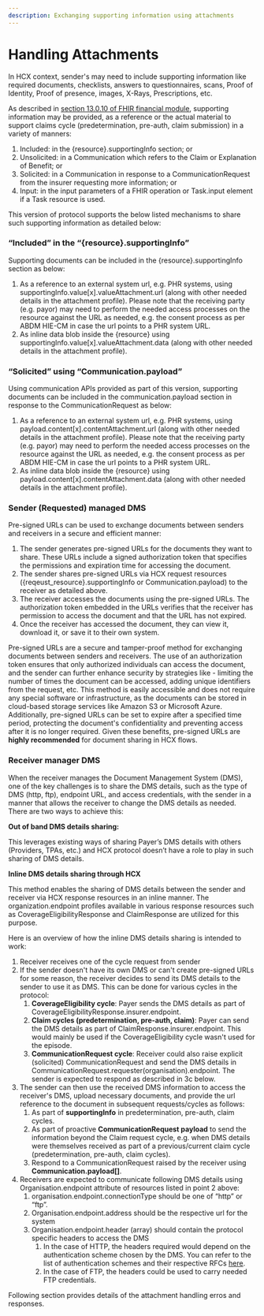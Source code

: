 ```yaml
---
description: Exchanging supporting information using attachments
---
```


# Handling Attachments

In HCX context, sender's may need to include supporting information like required documents, checklists, answers to questionnaires, scans, Proof of Identity, Proof of presence, images, X-Rays, Prescriptions, etc.

As described in [section 13.0.10 of FHIR financial module](http://build.fhir.org/financial-module.html#attachments), supporting information may be provided, as a reference or the actual material to support claims cycle (predetermination, pre-auth, claim submission) in a variety of manners:

1. Included: in the {resource}.supportingInfo section; or
2. Unsolicited: in a Communication which refers to the Claim or Explanation of Benefit; or
3. Solicited: in a Communication in response to a CommunicationRequest from the insurer requesting more information; or
4. Input: in the input parameters of a FHIR operation or Task.input element if a Task resource is used.

This version of protocol supports the below listed mechanisms to share such supporting information as detailed below:

### “Included” in the “{resource}.supportingInfo”

Supporting documents can be included in the {resource}.supportingInfo section as below:

1. As a reference to an external system url, e.g. PHR systems, using supportingInfo.value\[x].valueAttachment.url (along with other needed details in the attachment profile). Please note that the receiving party (e.g. payor) may need to perform the needed access processes on the resource against the URL as needed, e.g. the consent process as per ABDM HIE-CM in case the url points to a PHR system URL.
2. As inline data blob inside the {resource} using supportingInfo.value\[x].valueAttachment.data (along with other needed details in the attachment profile).

### “Solicited” using “Communication.payload”

Using communication APIs provided as part of this version, supporting documents can be included in the communication.payload section in response to the CommunicationRequest as below:

1. As a reference to an external system url, e.g. PHR systems, using payload.content\[x].contentAttachment.url (along with other needed details in the attachment profile). Please note that the receiving party (e.g. payor) may need to perform the needed access processes on the resource against the URL as needed, e.g. the consent process as per ABDM HIE-CM in case the url points to a PHR system URL.
2. As inline data blob inside the {resource} using payload.content\[x].contentAttachment.data (along with other needed details in the attachment profile).

### Sender (Requested) managed DMS

Pre-signed URLs can be used to exchange documents between senders and receivers in a secure and efficient manner:

1. The sender generates pre-signed URLs for the documents they want to share. These URLs include a signed authorization token that specifies the permissions and expiration time for accessing the document.
2. The sender shares pre-signed URLs via HCX request resources ({reqeust\_resource}.supportingInfo or Communication.payload) to the receiver as detailed above.
3. The receiver accesses the documents using the pre-signed URLs. The authorization token embedded in the URLs verifies that the receiver has permission to access the document and that the URL has not expired.
4. Once the receiver has accessed the document, they can view it, download it, or save it to their own system.

Pre-signed URLs are a secure and tamper-proof method for exchanging documents between senders and receivers. The use of an authorization token ensures that only authorized individuals can access the document, and the sender can further enhance security by strategies like - limiting the number of times the document can be accessed, adding unique identifiers from the request, etc. This method is easily accessible and does not require any special software or infrastructure, as the documents can be stored in cloud-based storage services like Amazon S3 or Microsoft Azure. Additionally, pre-signed URLs can be set to expire after a specified time period, protecting the document's confidentiality and preventing access after it is no longer required. Given these benefits, pre-signed URLs are **highly recommended** for document sharing in HCX flows.

### Receiver manager DMS

When the receiver manages the Document Management System (DMS), one of the key challenges is to share the DMS details, such as the type of DMS (http, ftp), endpoint URL, and access credentials, with the sender in a manner that allows the receiver to change the DMS details as needed. There are two ways to achieve this:

**Out of band DMS details sharing:**

This leverages existing ways of sharing Payer’s DMS details with others (Providers, TPAs, etc.) and HCX protocol doesn’t have a role to play in such sharing of DMS details.

**Inline DMS details sharing through HCX**

This method enables the sharing of DMS details between the sender and receiver via HCX response resources in an inline manner. The organization.endpoint profiles available in various response resources such as CoverageEligibilityResponse and ClaimResponse are utilized for this purpose.

Here is an overview of how the inline DMS details sharing is intended to work:

1. Receiver receives one of the cycle request from sender
2. If the sender doesn't have its own DMS or can't create pre-signed URLs for some reason, the receiver decides to send its DMS details to the sender to use it as DMS. This can be done for various cycles in the protocol:
   1. **CoverageEligibility cycle**: Payer sends the DMS details as part of CoverageEligibilityResponse.insurer.endpoint.
   2. **Claim cycles (predetermination, pre-auth, claim)**: Payer can send the DMS details as part of ClaimResponse.insurer.endpoint. This would mainly be used if the CoverageEligibility cycle wasn't used for the episode.
   3. **CommunicationRequest cycle**: Receiver could also raise explicit (solicited) CommunicationRequest and send the DMS details in CommunicationRequest.requester(organisation).endpoint. The sender is expected to respond as described in 3c below.
3. The sender can then use the received DMS information to access the receiver's DMS, upload necessary documents, and provide the url reference to the document in subsequent requests/cycles as follows:
   1. As part of **supportingInfo** in predetermination, pre-auth, claim cycles.
   2. As part of proactive **CommunicationRequest payload** to send the information beyond the Claim request cycle, e.g. when DMS details were themselves received as part of a previous/current claim cycle (predetermination, pre-auth, claim cycles).
   3. Respond to a CommunicationRequest raised by the receiver using **Communication.payload\[]**.
4. Receivers are expected to communicate following DMS details using Organisation.endpoint attribute of resources listed in point 2 above:
   1. organisation.endpoint.connectionType should be one of “http” or “ftp”.
   2. Organisation.endpoint.address should be the respective url for the system
   3. Organisation.endpoint.header (array) should contain the protocol specific headers to access the DMS
      1. In the case of HTTP, the headers required would depend on the authentication scheme chosen by the DMS. You can refer to the list of authentication schemes and their respective RFCs [here](https://www.iana.org/assignments/http-authschemes/http-authschemes.xhtml).
      2. In the case of FTP, the headers could be used to carry needed FTP credentials.

Following section provides details of the attachment handling erros and responses.

